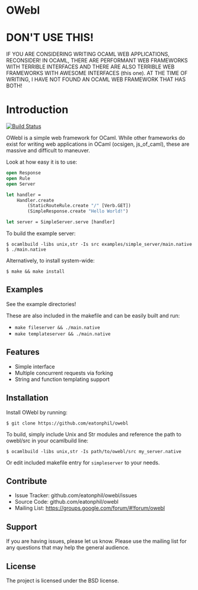OWebl
====

# DON'T USE THIS!

IF YOU ARE CONSIDERING WRITING OCAML WEB APPLICATIONS, RECONSIDER! IN OCAML, THERE ARE PERFORMANT WEB FRAMEWORKS WITH TERRIBLE INTERFACES AND THERE ARE ALSO TERRIBLE WEB FRAMEWORKS WITH AWESOME INTERFACES (this one). AT THE TIME OF WRITING, I HAVE NOT FOUND AN OCAML WEB FRAMEWORK THAT HAS BOTH!

# Introduction

[![Build Status](https://travis-ci.org/eatonphil/owebl.svg?branch=master)](https://travis-ci.org/eatonphil/owebl/)


OWebl is a simple web framework for OCaml. While other frameworks do exist
for writing web applications in OCaml (ocsigen, js_of_caml), these are
massive and difficult to maneuver.

Look at how easy it is to use:

```ocaml
open Response
open Rule
open Server

let handler =
    Handler.create
        (StaticRouteRule.create "/" [Verb.GET])
        (SimpleResponse.create "Hello World!")

let server = SimpleServer.serve [handler]
```

To build the example server:

```
$ ocamlbuild -libs unix,str -Is src examples/simple_server/main.native
$ ./main.native
```

Alternatively, to install system-wide:

```
$ make && make install
```

Examples
--------

See the example directories!

These are also included in the makefile and can be easily built and run:

  * `make fileserver && ./main.native`
  * `make templateserver && ./main.native`

Features
--------

- Simple interface
- Multiple concurrent requests via forking
- String and function templating support

Installation
------------

Install OWebl by running:

    $ git clone https://github.com/eatonphil/owebl

To build, simply include Unix and Str modules and reference the path
to owebl/src in your ocamlbuild line:

    $ ocamlbuild -libs unix,str -Is path/to/owebl/src my_server.native

Or edit included makefile entry for `simpleserver` to your needs.

Contribute
----------

- Issue Tracker: github.com/eatonphil/owebl/issues
- Source Code: github.com/eatonphil/owebl
- Mailing List: https://groups.google.com/forum/#!forum/owebl

Support
-------

If you are having issues, please let us know. Please use the mailing list for any questions that may help the general audience.

License
-------

The project is licensed under the BSD license.
